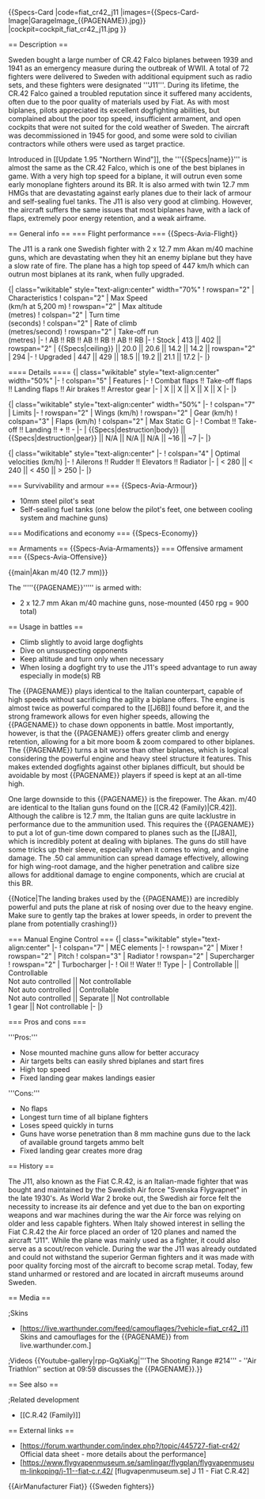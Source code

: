 {{Specs-Card
|code=fiat_cr42_j11
|images={{Specs-Card-Image|GarageImage_{{PAGENAME}}.jpg}}
|cockpit=cockpit_fiat_cr42_j11.jpg
}}

== Description ==
<!-- ''In the description, the first part should be about the history of and the creation and combat usage of the aircraft, as well as its key features. In the second part, tell the reader about the aircraft in the game. Insert a screenshot of the vehicle, so that if the novice player does not remember the vehicle by name, he will immediately understand what kind of vehicle the article is talking about.'' -->
Sweden bought a large number of CR.42 Falco biplanes between 1939 and 1941 as an emergency measure during the outbreak of WWII. A total of 72 fighters were delivered to Sweden with additional equipment such as radio sets, and these fighters were designated '''J11'''. During its lifetime, the CR.42 Falco gained a troubled reputation since it suffered many accidents, often due to the poor quality of materials used by Fiat. As with most biplanes, pilots appreciated its excellent dogfighting abilities, but complained about the poor top speed, insufficient armament, and open cockpits that were not suited for the cold weather of Sweden. The aircraft was decommissioned in 1945 for good, and some were sold to civilian contractors while others were used as target practice.

Introduced in [[Update 1.95 "Northern Wind"]], the '''{{Specs|name}}''' is almost the same as the CR.42 Falco, which is one of the best biplanes in game. With a very high top speed for a biplane, it will outrun even some early monoplane fighters around its BR. It is also armed with twin 12.7 mm HMGs that are devastating against early planes due to their lack of armour and self-sealing fuel tanks. The J11 is also very good at climbing. However, the aircraft suffers the same issues that most biplanes have, with a lack of flaps, extremely poor energy retention, and a weak airframe.

== General info ==
=== Flight performance ===
{{Specs-Avia-Flight}}
<!--''Describe how the aircraft behaves in the air. Speed, manoeuvrability, acceleration and allowable loads - these are the most important characteristics of the vehicle.''-->

The J11 is a rank one Swedish fighter with 2 x 12.7 mm Akan m/40 machine guns, which are devastating when they hit an enemy biplane but they have a slow rate of fire. The plane has a high top speed of 447 km/h which can outrun most biplanes at its rank, when fully upgraded.

{| class="wikitable" style="text-align:center" width="70%"
! rowspan="2" | Characteristics
! colspan="2" | Max Speed<br>(km/h at 5,200 m)
! rowspan="2" | Max altitude<br>(metres)
! colspan="2" | Turn time<br>(seconds)
! colspan="2" | Rate of climb<br>(metres/second)
! rowspan="2" | Take-off run<br>(metres)
|-
! AB !! RB !! AB !! RB !! AB !! RB
|-
! Stock
| 413 || 402 || rowspan="2" | {{Specs|ceiling}} || 20.0 || 20.6 || 14.2 || 14.2 || rowspan="2" | 294
|-
! Upgraded
| 447 || 429 || 18.5 || 19.2 || 21.1 || 17.2
|-
|}

==== Details ====
{| class="wikitable" style="text-align:center" width="50%"
|-
! colspan="5" | Features
|-
! Combat flaps !! Take-off flaps !! Landing flaps !! Air brakes !! Arrestor gear
|-
| X || X || X || X || X     <!-- ✓ -->
|-
|}

{| class="wikitable" style="text-align:center" width="50%"
|-
! colspan="7" | Limits
|-
! rowspan="2" | Wings (km/h)
! rowspan="2" | Gear (km/h)
! colspan="3" | Flaps (km/h)
! colspan="2" | Max Static G
|-
! Combat !! Take-off !! Landing !! + !! -
|-
| {{Specs|destruction|body}} || {{Specs|destruction|gear}} || N/A || N/A || N/A || ~16 || ~7
|-
|}

{| class="wikitable" style="text-align:center"
|-
! colspan="4" | Optimal velocities (km/h)
|-
! Ailerons !! Rudder !! Elevators !! Radiator
|-
| < 280 || < 240 || < 450 || > 250
|-
|}

=== Survivability and armour ===
{{Specs-Avia-Armour}}
<!-- ''Examine the survivability of the aircraft. Note how vulnerable the structure is and how secure the pilot is, whether the fuel tanks are armoured, etc. Describe the armour, if there is any, and also mention the vulnerability of other critical aircraft systems.'' -->

* 10mm steel pilot's seat
* Self-sealing fuel tanks (one below the pilot's feet, one between cooling system and machine guns)

=== Modifications and economy ===
{{Specs-Economy}}

== Armaments ==
{{Specs-Avia-Armaments}}
=== Offensive armament ===
{{Specs-Avia-Offensive}}
<!-- ''Describe the offensive armament of the aircraft, if any. Describe how effective the cannons and machine guns are in a battle, and also what belts or drums are better to use. If there is no offensive weaponry, delete this subsection.'' -->
{{main|Akan m/40 (12.7 mm)}}

The '''''{{PAGENAME}}''''' is armed with:

* 2 x 12.7 mm Akan m/40 machine guns, nose-mounted (450 rpg = 900 total)

== Usage in battles ==
<!--''Describe the tactics of playing in the aircraft, the features of using aircraft in a team and advice on tactics. Refrain from creating a "guide" - do not impose a single point of view, but instead, give the reader food for thought. Examine the most dangerous enemies and give recommendations on fighting them. If necessary, note the specifics of the game in different modes (AB, RB, SB).''-->

* Climb slightly to avoid large dogfights
* Dive on unsuspecting opponents
* Keep altitude and turn only when necessary
* When losing a dogfight try to use the J11's speed advantage to run away especially in mode(s) RB

The {{PAGENAME}} plays identical to the Italian counterpart, capable of high speeds without sacrificing the agility a biplane offers. The engine is almost twice as powerful compared to the [[J6B]] found before it, and the strong framework allows for even higher speeds, allowing the {{PAGENAME}} to chase down opponents in battle. Most importantly, however, is that the {{PAGENAME}} offers greater climb and energy retention, allowing for a bit more boom & zoom compared to other biplanes. The {{PAGENAME}} turns a bit worse than other biplanes, which is logical considering the powerful engine and heavy steel structure it features. This makes extended dogfights against other biplanes difficult, but should be avoidable by most {{PAGENAME}} players if speed is kept at an all-time high.

One large downside to this {{PAGENAME}} is the firepower. The Akan. m/40 are identical to the Italian guns found on the [[CR.42 (Family)|CR.42]]. Although the calibre is 12.7 mm, the Italian guns are quite lacklustre in performance due to the ammunition used. This requires the {{PAGENAME}} to put a lot of gun-time down compared to planes such as the [[J8A]], which is incredibly potent at dealing with biplanes. The guns do still have some tricks up their sleeve, especially when it comes to wing, and engine damage. The .50 cal ammunition can spread damage effectively, allowing for high wing-root damage, and the higher penetration and calibre size allows for additional damage to engine components, which are crucial at this BR.

{{Notice|The landing brakes used by the {{PAGENAME}} are incredibly powerful and puts the plane at risk of nosing over due to the heavy engine. Make sure to gently tap the brakes at lower speeds, in order to prevent the plane from potentially crashing!}}

=== Manual Engine Control ===
{| class="wikitable" style="text-align:center"
|-
! colspan="7" | MEC elements
|-
! rowspan="2" | Mixer
! rowspan="2" | Pitch
! colspan="3" | Radiator
! rowspan="2" | Supercharger
! rowspan="2" | Turbocharger
|-
! Oil !! Water !! Type
|-
| Controllable || Controllable<br>Not auto controlled || Not controllable<br>Not auto controlled || Controllable<br>Not auto controlled || Separate || Not controllable<br>1 gear || Not controllable
|-
|}

=== Pros and cons ===
<!-- ''Summarise and briefly evaluate the vehicle in terms of its characteristics and combat effectiveness. Mark its pros and cons in the bulleted list. Try not to use more than 6 points for each of the characteristics. Avoid using categorical definitions such as "bad", "good" and the like - use substitutions with softer forms such as "inadequate" and "effective".'' -->

'''Pros:'''

* Nose mounted machine guns allow for better accuracy
* Air targets belts can easily shred biplanes and start fires
* High top speed
* Fixed landing gear makes landings easier

'''Cons:'''

* No flaps
* Longest turn time of all biplane fighters
* Loses speed quickly in turns
* Guns have worse penetration than 8 mm machine guns due to the lack of available ground targets ammo belt
* Fixed landing gear creates more drag

== History ==
<!-- ''Describe the history of the creation and combat usage of the aircraft in more detail than in the introduction. If the historical reference turns out to be too long, take it to a separate article, taking a link to the article about the vehicle and adding a block "/History" (example: <nowiki>https://wiki.warthunder.com/(Vehicle-name)/History</nowiki>) and add a link to it here using the <code>main</code> template. Be sure to reference text and sources by using <code><nowiki><ref></ref></nowiki></code>, as well as adding them at the end of the article with <code><nowiki><references /></nowiki></code>. This section may also include the vehicle's dev blog entry (if applicable) and the in-game encyclopedia description (under <code><nowiki>=== In-game description ===</nowiki></code>, also if applicable).'' -->
The J11, also known as the Fiat C.R.42, is an Italian-made fighter that was bought and maintained by the Swedish Air force "Svenska Flygvapnet" in the late 1930's. As World War 2 broke out, the Swedish air force felt the necessity to increase its air defence and yet due to the ban on exporting weapons and war machines during the war the Air force was relying on older and less capable fighters. When Italy showed interest in selling the Fiat C.R.42 the Air force placed an order of 120 planes and named the aircraft "J11". While the plane was mainly used as a fighter, it could also serve as a scout/recon vehicle. During the war the J11 was already outdated and could not withstand the superior German fighters and it was made with poor quality forcing most of the aircraft to become scrap metal. Today, few stand unharmed or restored and are located in aircraft museums around Sweden.

== Media ==
<!-- ''Excellent additions to the article would be video guides, screenshots from the game, and photos.'' -->

;Skins

* [https://live.warthunder.com/feed/camouflages/?vehicle=fiat_cr42_j11 Skins and camouflages for the {{PAGENAME}} from live.warthunder.com.]

;Videos
{{Youtube-gallery|rpp-GqXiaKg|'''The Shooting Range #214''' - ''Air Triathlon'' section at 09:59 discusses the {{PAGENAME}}.}}

== See also ==
<!-- ''Links to the articles on the War Thunder Wiki that you think will be useful for the reader, for example:''
* ''reference to the series of the vehicles;''
* ''links to approximate analogues of other nations and research trees.'' -->

;Related development

* [[C.R.42 (Family)]]

== External links ==
<!-- ''Paste links to sources and external resources, such as:''
* ''topic on the official game forum;''
* ''other literature.'' -->

* [https://forum.warthunder.com/index.php?/topic/445727-fiat-cr42/ Official data sheet - more details about the performance]
* [https://www.flygvapenmuseum.se/samlingar/flygplan/flygvapenmuseum-linkoping/j-11--fiat-c.r.42/ <nowiki>[flugvapenmuseum.se]</nowiki> J 11 - Fiat C.R.42]

{{AirManufacturer Fiat}}
{{Sweden fighters}}